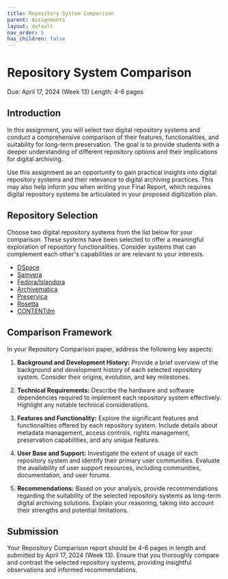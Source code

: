 ```yaml
---
title: Repository System Comparison
parent: Assignments
layout: default
nav_order: 5
has_children: false
---
```


# Repository System Comparison

Due: April 17, 2024 (Week 13)
Length: 4-6 pages

## Introduction

In this assignment, you will select two digital repository systems and conduct a comprehensive comparison of their features, functionalities, and suitability for long-term preservation. The goal is to provide students with a deeper understanding of different repository options and their implications for digital archiving.

Use this assignment as an opportunity to gain practical insights into digital repository systems and their relevance to digital archiving practices. This may also help inform you when writing your Final Report, which requires digital repository systems be articulated in your proposed digitization plan.

## Repository Selection

Choose two digital repository systems from the list below for your comparison. These systems have been selected to offer a meaningful exploration of repository functionalities. Consider systems that can complement each other's capabilities or are relevant to your interests.

- [DSpace](https://dspace.org)
- [Samvera](https://samvera.org)
- [Fedora/Islandora](https://islandora.ca)
- [Archivematica](https://www.archivematica.org)
- [Preservica](https://preservica.com)
- [Rosetta](https://www.exlibrisgroup.com/category/RosettaOverview)
- [CONTENTdm](https://www.oclc.org/en/contentdm.html)

## Comparison Framework

In your Repository Comparison paper, address the following key aspects:

1. **Background and Development History:** Provide a brief overview of the background and development history of each selected repository system. Consider their origins, evolution, and key milestones.

2. **Technical Requirements:** Describe the hardware and software dependencies required to implement each repository system effectively. Highlight any notable technical considerations.

3. **Features and Functionality:** Explore the significant features and functionalities offered by each repository system. Include details about metadata management, access controls, rights management, preservation capabilities, and any unique features.

4. **User Base and Support:** Investigate the extent of usage of each repository system and identify their primary user communities. Evaluate the availability of user support resources, including communities, documentation, and user forums.

5. **Recommendations:** Based on your analysis, provide recommendations regarding the suitability of the selected repository systems as long-term digital archiving solutions. Explain your reasoning, taking into account their strengths and potential limitations.

## Submission

Your Repository Comparison report should be 4-6 pages in length and submitted by April 17, 2024 (Week 13). Ensure that you thoroughly compare and contrast the selected repository systems, providing insightful observations and informed recommendations.

